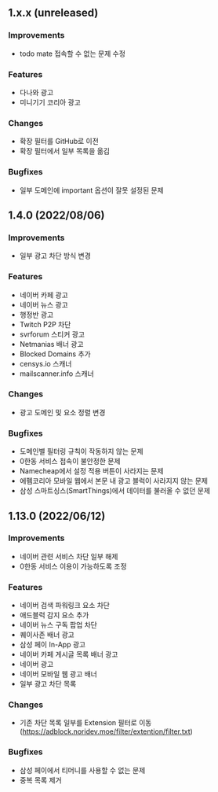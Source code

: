 <!--
## 1.x.x (unreleased)
### Improvements
### Features
### Changes
### Bugfixes

-->

## 1.x.x (unreleased)
### Improvements
- todo mate 접속할 수 없는 문제 수정 
### Features
- 다나와 광고
- 미니기기 코리아 광고
### Changes
- 확장 필터를 GitHub로 이전
- 확장 필터에서 일부 목록을 옮김
### Bugfixes
- 일부 도메인에 important 옵션이 잘못 설정된 문제

## 1.4.0 (2022/08/06)
### Improvements
- 일부 광고 차단 방식 변경
### Features
- 네이버 카페 광고
- 네이버 뉴스 광고
- 행정반 광고
- Twitch P2P 차단
- svrforum 스티커 광고
- Netmanias 배너 광고
- Blocked Domains 추가
- censys.io 스캐너
- mailscanner.info 스캐너
### Changes
- 광고 도메인 및 요소 정렬 변경
### Bugfixes
- 도메인별 필터링 규칙이 작동하지 않는 문제
- 0한동 서비스 접속이 불안정한 문제
- Namecheap에서 설정 적용 버튼이 사라지는 문제
- 에펨코리아 모바일 웹에서 본문 내 광고 블럭이 사라지지 않는 문제
- 삼성 스마트싱스(SmartThings)에서 데이터를 불러올 수 없던 문제

## 1.13.0 (2022/06/12)
### Improvements
- 네이버 관련 서비스 차단 일부 해제
- 0한동 서비스 이용이 가능하도록 조정
### Features
- 네이버 검색 파워링크 요소 차단
- 애드블럭 감지 요소 추가
- 네이버 뉴스 구독 팝업 차단
- 퀘이사존 배너 광고
- 삼성 페이 In-App 광고
- 네이버 카페 게시글 목록 배너 광고
- 네이버 광고
- 네이버 모바일 웹 광고 배너
- 일부 광고 차단 목록
### Changes
- 기존 차단 목록 일부를 Extension 필터로 이동 (https://adblock.noridev.moe/filter/extention/filter.txt)
### Bugfixes
- 삼성 페이에서 티머니를 사용할 수 없는 문제
- 중복 목록 제거
